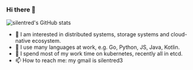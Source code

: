 ### Hi there 👋

![silentred's GitHub stats](https://github-readme-stats.vercel.app/api?username=silentred)

- 🔭 I am interested in distributed systems, storage systems and cloud-native ecosystem.
- 🌱 I use many languages at work, e.g. Go, Python, JS, Java, Kotlin.
- 👯 I spend most of my work time on kubernetes, recently all in etcd.
- 📫 How to reach me: my gmail is silentred3

<!--
**silentred/silentred** is a ✨ _special_ ✨ repository because its `README.md` (this file) appears on your GitHub profile.
-->

